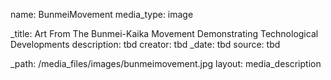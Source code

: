name: BunmeiMovement
media_type: image

_title: Art From The Bunmei-Kaika Movement Demonstrating Technological Developments
description: tbd
creator: tbd
_date: tbd
source: tbd

_path: /media_files/images/bunmeimovement.jpg 
layout: media_description
